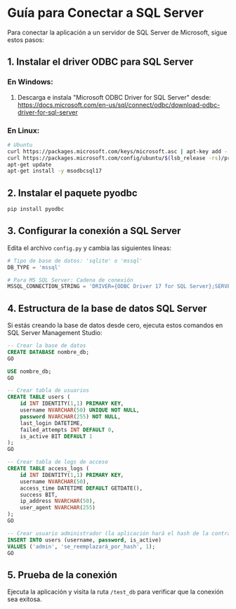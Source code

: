 # Guía para Conectar a SQL Server

Para conectar la aplicación a un servidor de SQL Server de Microsoft, sigue estos pasos:

## 1. Instalar el driver ODBC para SQL Server

### En Windows:
1. Descarga e instala "Microsoft ODBC Driver for SQL Server" desde:
   https://docs.microsoft.com/en-us/sql/connect/odbc/download-odbc-driver-for-sql-server

### En Linux:
```bash
# Ubuntu
curl https://packages.microsoft.com/keys/microsoft.asc | apt-key add -
curl https://packages.microsoft.com/config/ubuntu/$(lsb_release -rs)/prod.list > /etc/apt/sources.list.d/mssql-release.list
apt-get update
apt-get install -y msodbcsql17
```

## 2. Instalar el paquete pyodbc

```bash
pip install pyodbc
```

## 3. Configurar la conexión a SQL Server

Edita el archivo `config.py` y cambia las siguientes líneas:

```python
# Tipo de base de datos: 'sqlite' o 'mssql'
DB_TYPE = 'mssql'

# Para MS SQL Server: Cadena de conexión
MSSQL_CONNECTION_STRING = 'DRIVER={ODBC Driver 17 for SQL Server};SERVER=tu_servidor;DATABASE=tu_base_de_datos;UID=tu_usuario;PWD=tu_contraseña'
```

## 4. Estructura de la base de datos SQL Server

Si estás creando la base de datos desde cero, ejecuta estos comandos en SQL Server Management Studio:

```sql
-- Crear la base de datos
CREATE DATABASE nombre_db;
GO

USE nombre_db;
GO

-- Crear tabla de usuarios
CREATE TABLE users (
    id INT IDENTITY(1,1) PRIMARY KEY,
    username NVARCHAR(50) UNIQUE NOT NULL,
    password NVARCHAR(255) NOT NULL,
    last_login DATETIME,
    failed_attempts INT DEFAULT 0,
    is_active BIT DEFAULT 1
);
GO

-- Crear tabla de logs de acceso
CREATE TABLE access_logs (
    id INT IDENTITY(1,1) PRIMARY KEY,
    username NVARCHAR(50),
    access_time DATETIME DEFAULT GETDATE(),
    success BIT,
    ip_address NVARCHAR(50),
    user_agent NVARCHAR(255)
);
GO

-- Crear usuario administrador (la aplicación hará el hash de la contraseña)
INSERT INTO users (username, password, is_active)
VALUES ('admin', 'se_reemplazará_por_hash', 1);
GO
```

## 5. Prueba de la conexión

Ejecuta la aplicación y visita la ruta `/test_db` para verificar que la conexión sea exitosa.
